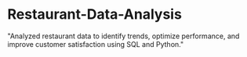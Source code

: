 # Restaurant-Data-Analysis
 "Analyzed restaurant data to identify trends, optimize performance, and improve customer satisfaction using SQL and Python."
